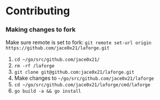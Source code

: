 # Contributing
### Making changes to fork
Make sure remote is set to fork: `git remote set-url origin https://github.com/jace0x21/laforge.git`
1. `cd ~/go/src/github.com/jace0x21/`
2. `rm -rf /laforge`
3. `git clone git@github.com:jace0x21/laforge.git`
4. Make changes to `~/go/src/github.com/jace0x21/laforge`
5. `cd ~/go/src/github.com/jace0x21/laforge/cmd/laforge`
6. `go build -a && go install`

